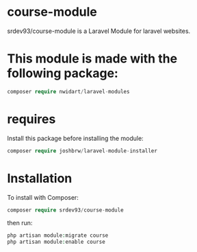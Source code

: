 # course-module
srdev93/course-module is a Laravel Module for laravel websites.

# This module is made with the following package:
```php
composer require nwidart/laravel-modules
```

# requires
Install this package before installing the module:
```php
composer require joshbrw/laravel-module-installer
```

# Installation
To install with Composer:
```php
composer require srdev93/course-module
```

then run:
```php
php artisan module:migrate course
php artisan module:enable course
```
